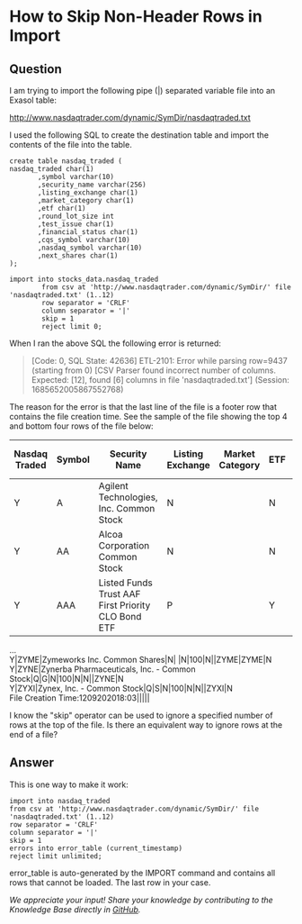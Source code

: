 # How to Skip Non-Header Rows in Import

## Question
I am trying to import the following pipe (|) separated variable file into an Exasol table:

http://www.nasdaqtrader.com/dynamic/SymDir/nasdaqtraded.txt

I used the following SQL to create the destination table and import the contents of the file into the table.
```
create table nasdaq_traded (  
nasdaq_traded char(1)  
       ,symbol varchar(10)  
       ,security_name varchar(256)  
       ,listing_exchange char(1)  
       ,market_category char(1)  
       ,etf char(1)  
       ,round_lot_size int  
       ,test_issue char(1)  
       ,financial_status char(1)  
       ,cqs_symbol varchar(10)  
       ,nasdaq_symbol varchar(10)  
       ,next_shares char(1)  
);

import into stocks_data.nasdaq_traded  
        from csv at 'http://www.nasdaqtrader.com/dynamic/SymDir/' file 'nasdaqtraded.txt' (1..12)  
        row separator = 'CRLF'  
        column separator = '|'  
        skip = 1  
        reject limit 0;  
```
When I ran the above SQL the following error is returned:

> [Code: 0, SQL State: 42636]  ETL-2101: Error while parsing row=9437 (starting from 0) [CSV Parser found incorrect number of columns. Expected: [12], found [6] columns in file 'nasdaqtraded.txt'] (Session: 1685652005867552768)

The reason for the error is that the last line of the file is a footer row that contains the file creation time. See the sample of the file showing the top 4 and bottom four rows of the file below:

|Nasdaq Traded|Symbol|Security Name|Listing Exchange|Market Category|ETF|Round Lot Size|Test Issue|Financial Status|CQS Symbol|NASDAQ Symbol|NextShares|  
|-|-|-|-|-|-|-|-|-|-|-|-|
Y|A|Agilent Technologies, Inc. Common Stock|N| |N|100|N||A|A|N  
Y|AA|Alcoa Corporation Common Stock |N| |N|100|N||AA|AA|N  
Y|AAA|Listed Funds Trust AAF First Priority CLO Bond ETF|P| |Y|100|N||AAA|AAA|N  
...  
Y|ZYME|Zymeworks Inc. Common Shares|N| |N|100|N||ZYME|ZYME|N  
Y|ZYNE|Zynerba Pharmaceuticals, Inc. - Common Stock|Q|G|N|100|N|N||ZYNE|N  
Y|ZYXI|Zynex, Inc. - Common Stock|Q|S|N|100|N|N||ZYXI|N  
File Creation Time:1209202018:03|||||

I know the "skip" operator can be used to ignore a specified number of rows at the top of the file. Is there an equivalent way to ignore rows at the end of a file? 

## Answer
This is one way to make it work:
```
import into nasdaq_traded  
from csv at 'http://www.nasdaqtrader.com/dynamic/SymDir/' file 'nasdaqtraded.txt' (1..12)  
row separator = 'CRLF'  
column separator = '|'  
skip = 1  
errors into error_table (current_timestamp)  
reject limit unlimited;
```
error_table is auto-generated by the IMPORT command and contains all rows that cannot be loaded. The last row in your case.

*We appreciate your input! Share your knowledge by contributing to the Knowledge Base directly in [GitHub](https://github.com/exasol/public-knowledgebase).* 